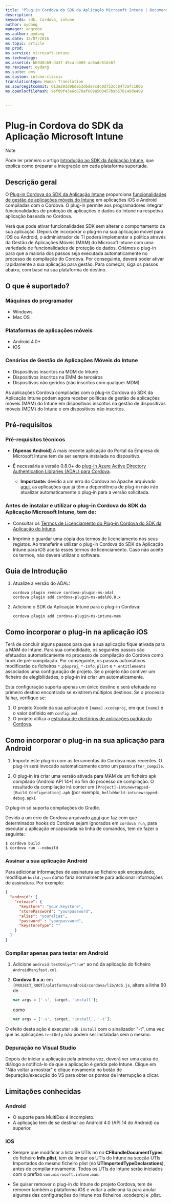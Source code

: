 ```yaml
---
title: "Plug-in Cordova do SDK da Aplicação Microsoft Intune | Documentos da Microsoft"
description: 
keywords: sdk, Cordova, intune
author: oydang
manager: angrobe
ms.author: oydang
ms.date: 12/07/2016
ms.topic: article
ms.prod: 
ms.service: microsoft-intune
ms.technology: 
ms.assetid: bb940cb9-d43f-45ca-b065-ac0adc61dc6f
ms.reviewer: oydang
ms.suite: ems
ms.custom: intune-classic
translationtype: Human Translation
ms.sourcegitcommit: 613e293d9bd853d6de7cdc0d753cc8473afc180b
ms.openlocfilehash: 9ef09f43e6c878af689a500457bab578149de499


---
```

# <a name="microsoft-intune-app-sdk-cordova-plugin"></a>Plug-in Cordova do SDK da Aplicação Microsoft Intune

> [!NOTE]
> Pode ler primeiro o artigo [Introdução ao SDK da Aplicação Intune](intune-app-sdk-get-started.md), que explica como preparar a integração em cada plataforma suportada.


## <a name="overview"></a>Descrição geral

O [Plug-in Cordova do SDK da Aplicação Intune](https://github.com/msintuneappsdk/cordova-plugin-ms-intune-mam) proporciona [funcionalidades de gestão de aplicações móveis do Intune](/intune/deploy-use/protect-app-data-using-mobile-app-management-policies-with-microsoft-intune) em aplicações iOS e Android compiladas com o Cordova. O plug-in permite aos programadores integrar funcionalidades de proteção de aplicações e dados do Intune na respetiva aplicação baseada no Cordova.

Verá que pode ativar funcionalidades SDK sem alterar o comportamento da sua aplicação. Depois de incorporar o plug-in na sua aplicação móvel para iOS ou Android, o administrador de TI poderá implementar a política através da Gestão de Aplicações Móveis (MAM) do Microsoft Intune com uma variedade de funcionalidades de proteção de dados. Criámos o plug-in para que a maioria dos passos seja executada automaticamente no processo de compilação do Cordova. Por conseguinte, deverá poder ativar rapidamente a sua aplicação para gestão. Para começar, siga os passos abaixo, com base na sua plataforma de destino.




## <a name="whats-supported"></a>O que é suportado?

### <a name="developer-machines"></a>Máquinas do programador
* Windows
* Mac OS


### <a name="mobile-app-platforms"></a>Plataformas de aplicações móveis
* Android 4.0+
* iOS

### <a name="intune-mobile-application-management-scenarios"></a>Cenários de Gestão de Aplicações Móveis do Intune

* Dispositivos inscritos na MDM do Intune
* Dispositivos inscritos na EMM de terceiros
* Dispositivos não geridos (não inscritos com qualquer MDM)

As aplicações Cordova compiladas com o plug-in Cordova do SDK da Aplicação Intune podem agora receber políticas de gestão de aplicações móveis (MAM) do Intune em dispositivos inscritos na gestão de dispositivos móveis (MDM) do Intune e em dispositivos não inscritos.



## <a name="prerequisites"></a>Pré-requisitos

### <a name="technical-prerequisites"></a>Pré-requisitos técnicos

* **[Apenas Android]** A mais recente aplicação do Portal da Empresa do Microsoft Intune tem de ser sempre instalada no dispositivo.


* É necessária a versão 0.8.0+ do [plug-in Azure Active Directory Authentication Libraries (ADAL) para Cordova](https://github.com/AzureAD/azure-activedirectory-library-for-cordova).
  * **Importante:** devido a um erro do Cordova no Apache arquivado [aqui](https://issues.apache.org/jira/browse/CB-6227?jql=text%20~%20%22plugin%20dependency%22), as aplicações que já têm a dependência de plug-in não irão atualizar automaticamente o plug-in para a versão solicitada.


### <a name="before-you-install-and-use-microsoft-intune-app-sdk-cordova-plugin-you-must"></a>Antes de instalar e utilizar o plug-in Cordova do SDK da Aplicação Microsoft Intune, **tem de**:

* Consultar os [Termos de Licenciamento do Plug-in Cordova do SDK da Aplicação do Intune](https://github.com/msintuneappsdk/cordova-plugin-ms-intune-mam/blob/master/Intune_App_SDK_Cordova_plugin_RTM_license.pdf).

* Imprimir e guardar uma cópia dos termos de licenciamento nos seus registos. Ao transferir e utilizar o plug-in Cordova do SDK da Aplicação Intune para iOS aceita esses termos de licenciamento.  Caso não aceite os termos, não deverá utilizar o software.


## <a name="quick-start"></a>Guia de Introdução

1. Atualize a versão do ADAL:

    ```
    cordova plugin remove cordova-plugin-ms-adal
    cordova plugin add cordova-plugin-ms-adal@0.8.x
    ```

2. Adicione o SDK da Aplicação Intune para o plug-in Cordova:

    ```
    cordova plugin add cordova-plugin-ms-intune-mam
    ```

## <a name="how-to-build-the-plugin-into-your-ios-app"></a>Como incorporar o plug-in na aplicação iOS

Terá de concluir alguns passos para que a sua aplicação fique ativada para a MAM do Intune. Para sua comodidade, os seguintes passos são efetuados automaticamente no processo de compilação do Cordova como hook de pré-compilação. Por conseguinte, os passos automáticos modificarão os ficheiros `*.pbxproj`, `*-Info.plist` e `*.entitlements` associados uma configuração de projeto. Se o projeto não contiver um ficheiro de elegibilidades, o plug-in irá criar um automaticamente.

Esta configuração suporta apenas um único destino e será efetuada no primeiro destino encontrado se existirem múltiplos destinos. Se o processo falhar, verifique se:

1. O projeto Xcode da sua aplicação é `[name].xcodeproj`, em que `[name]` é o valor definido em `config.xml`
2. O projeto utiliza a [estrutura de diretórios de aplicações padrão do Cordova](https://cordova.apache.org/docs/en/latest/reference/cordova-cli/index.html#directory-structure).

## <a name="how-to-build-the-plugin-into-your-android-app"></a>Como incorporar o plug-in na sua aplicação para Android

1. Importe este plug-in com as ferramentas do Cordova mais recentes. O plug-in será invocado automaticamente como um passo `after_compile`.

2. O plug-in irá criar uma versão ativada para MAM de um ficheiro apk compilado (Android API 14+) no fim do processo de compilação. O resultado da compilação irá conter um `[Project]-intunewrapped-[Build_Configuration].apk` (por exemplo, `helloWorld-intunewrapped-debug.apk`).

O plug-in só suporta compilações do Gradle.

Devido a um erro do Cordova arquivado [aqui](https://issues.apache.org/jira/browse/CB-9434) que faz com que determinados hooks do Cordova sejam ignorados em `cordova run`, para executar a aplicação encapsulada na linha de comandos, tem de fazer o seguinte:

```
$ cordova build
$ cordova run --nobuild
```


### <a name="signing-your-android-app"></a>Assinar a sua aplicação Android
Para adicionar informações de assinatura ao ficheiro apk encapsulado, modifique `build.json` como faria normalmente para adicionar informações de assinatura. Por exemplo:
```json
{
  "android": {
    "release": {
      "keystore": "your.keystore",
      "storePassword": "yourpassword",
      "alias": "youralias",
      "password" : "yourpassword",
      "keystoreType": ""
    }
  }
}
```

### <a name="build-for-android-test-only"></a>Compilar apenas para testar em Android

1. Adicione `android:testOnly="true"` ao nó da aplicação do ficheiro `AndroidManifest.xml`.


2. **Cordova 6.x.x:** em `[PROJECT_ROOT]/platforms/android/cordova/lib/Adb.js`, altere a linha 60 de

    ```javascript
    var args = ['-s', target, 'install'];
    ```
    como
    ```javascript
    var args = ['-s', target, 'install', '-t'];
    ```

O efeito desta ação é executar `adb install` com o sinalizador "-t", uma vez que as aplicações `testOnly` não podem ser instaladas sem o mesmo.

### <a name="debugging-from-visual-studio"></a>Depuração no Visual Studio
Depois de iniciar a aplicação pela primeira vez, deverá ver uma caixa de diálogo a notificá-lo de que a aplicação é gerida pelo Intune. Clique em "Não voltar a mostrar" e clique novamente no botão de depuração/execução do VS para obter os pontos de interrupção a clicar.

## <a name="known-limitations"></a>Limitações conhecidas
### <a name="android"></a>Android
* O suporte para MultiDex é incompleto.
* A aplicação tem de se destinar ao Android 4.0 (API 14 do Android) ou superior.

### <a name="ios"></a>iOS
* Sempre que modificar a lista de UTIs no nó **CFBundleDocumentTypes** do ficheiro **Info.plist**, tem de limpar os UTIs do Intune na secção UTIs Importados do mesmo ficheiro plist (nó **UTImportedTypeDeclarations**), antes de compilar novamente. Todos os UTIs do Intune serão iniciados com o prefixo `com.microsoft.intune.mam`.

* Se quiser remover o plug-in do Intune do projeto Cordova, tem de remover também a plataforma iOS e voltar a adicioná-la para anular algumas das configurações do Intune nos ficheiros .xcodeproj e .plist.



<!--HONumber=Dec16_HO2-->



